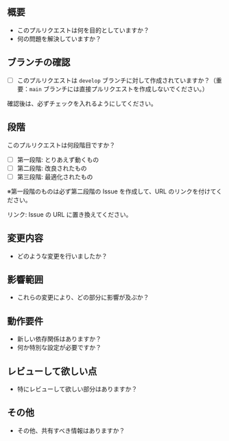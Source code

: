 ﻿## 概要

- このプルリクエストは何を目的としていますか？
- 何の問題を解決していますか？

## ブランチの確認

- [ ] このプルリクエストは `develop` ブランチに対して作成されていますか？（重要：`main` ブランチには直接プルリクエストを作成しないでください。）

確認後は、必ずチェックを入れるようにしてください。

## 段階

このプルリクエストは何段階目ですか？

- [ ] 第一段階: とりあえず動くもの
- [ ] 第二段階: 改良されたもの
- [ ] 第三段階: 最適化されたもの

※第一段階のものは必ず第二段階の Issue を作成して、URL のリンクを付けてください。

リンク: Issue の URL に置き換えてください。

## 変更内容

- どのような変更を行いましたか？

## 影響範囲

- これらの変更により、どの部分に影響が及ぶか？

## 動作要件

- 新しい依存関係はありますか？
- 何か特別な設定が必要ですか？

## レビューして欲しい点

- 特にレビューして欲しい部分はありますか？

## その他

- その他、共有すべき情報はありますか？
